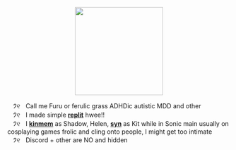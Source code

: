 <p align="center">
<img src="https://media.discordapp.net/attachments/1196764336656502797/1241688201559539732/Untitled84_20240519164432.png?ex=664b1bc0&is=6649ca40&hm=5a5862d37846d507cd5860b4762f53fe09c32c06c18af8287e294abb6f6ad73d&"<width="199" height="199">
</p>

ㅤ𑁘୧ㅤCall me Furu or ferulic grass ADHDic autistic MDD and other
\
ㅤ𑁘୧ㅤI made simple [**replit**](https://replit.com/@sebastiansis/twinkl) hwee!!
\
ㅤ𑁘୧ㅤI [**kinmem**](https://fkin.carrd.co/#two) as Shadow, Helen, [**syn**](https://fkin.carrd.co/#two) as Kit while in Sonic main usually on cosplaying games frolic and cling onto people, I might get too intimate
\
ㅤ𑁘୧ㅤDiscord + other are NO and hidden